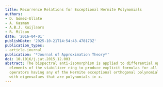 ```yaml
---
title: Recurrence Relations for Exceptional Hermite Polynomials
authors:
- D. Gómez-Ullate
- A. Kasman
- A.B.J. Kuijlaars
- R. Milson
date: '2016-04-01'
publishDate: '2025-10-21T14:54:43.478173Z'
publication_types:
- article-journal
publication: '*Journal of Approximation Theory*'
doi: 10.1016/j.jat.2015.12.003
abstract: The bispectral anti-isomorphism is applied to differential operators involving
  elements of the stabilizer ring to produce explicit formulas for all difference
  operators having any of the Hermite exceptional orthogonal polynomials as eigenfunctions
  with eigenvalues that are polynomials in x.
---
```

